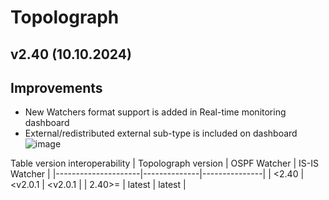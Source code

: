 # Topolograph

## v2.40 (10.10.2024)

## Improvements
* New Watchers format support is added in Real-time monitoring dashboard 
* External/redistributed external sub-type is included on dashboard
![image](https://github.com/user-attachments/assets/cdaf2ae6-19ec-44b8-a554-98e636579e01)

Table version interoperability
| Topolograph version | OSPF Watcher | IS-IS Watcher |
|---------------------|--------------|---------------|
|        <2.40        |    <v2.0.1   |     <v2.0.1   |
|        2.40>=       |    latest    |     latest  |
